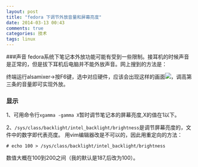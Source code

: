 ```yaml
---
layout: post
title: "fedora 下调节外放音量和屏幕亮度"
date: 2014-03-13 00:43
comments: true
categories: 技术
tags: linux
---
```

###声音
fedora系统下笔记本外放功能可能有受到一些限制。接耳机的时候声音是正常的，但是拔下耳机后电脑并不能外放声音。网上搜到的方法是：  

<!-- more -->


终端运行alsamixer->按F6键，选中对应硬件，应该会出现这样的画面![](https://lh4.googleusercontent.com/-Pj4Qb92Mz3M/UyCOC4GBLFI/AAAAAAAAAJ0/IZSLgP3Xxqs/w614-h346-no/2014-03-13-002941_614x346_scrot.png)，调高第三条的音量即可实现外放。

### 显示
1、可用命令行`xgamma -gamma X`暂时调节笔记本的屏幕亮度,X的值在1以下。

2、`/sys/class/backlight/intel_backlight/brightness`是调节屏幕亮度的，文件中的数字即代表亮度。
用vim编辑器改是不可以的，因此用重定向的方法：
```
# echo 100 > /sys/class/backlight/intel_backlight/brightness
```
数值大概在100到200之间（我的默认是187,后改为100）。

